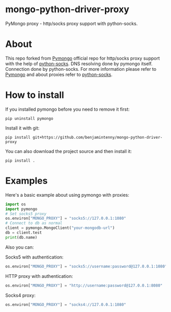 # mongo-python-driver-proxy
PyMongo proxy - http/socks proxy support with python-socks.

About
=====
This repo forked from [Pymongo](http://github.com/mongodb/mongo-python-driver) official repo for http/socks proxy support with the help of [python-socks](https://github.com/romis2012/python-socks).
DNS resolving done by pymongo itself. Connection done by python-socks. For more information please refer to [Pymongo](http://github.com/mongodb/mongo-python-driver) and about proxies refer to [python-socks](https://github.com/romis2012/python-socks).

How to install
========
If you installed pymongo before you need to remove it first:

    pip uninstall pymongo

Install it with git:

    pip install git+https://github.com/benjamintenny/mongo-python-driver-proxy

You can also download the project source and then install it:

    pip install .


Examples
========
Here's a basic example about using pymongo with proxies:

```python
import os
import pymongo
# Set socks5 proxy
os.environ["MONGO_PROXY"] = "socks5://127.0.0.1:1080"
# Connect to db as normal
client = pymongo.MongoClient("your-mongodb-url")
db = client.test
print(db.name)
```

Also you can:

Socks5 with authentication:
```python
os.environ["MONGO_PROXY"] = "socks5://username:password@127.0.0.1:1080"
```

HTTP proxy with authentication:
```python
os.environ["MONGO_PROXY"] = "http://username:password@127.0.0.1:8080"
```

Socks4 proxy:
```python
os.environ["MONGO_PROXY"] = "socks4://127.0.0.1:1080"
```
